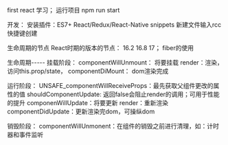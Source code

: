 first react 学习；
运行项目
npm run start


开发：
安装插件：ES7+ React/Redux/React-Native snippets
新建文件输入rcc快捷键创建

生命周期的节点
React时期的版本的节点： 16.2 16.8 17；
fiber的使用

生命周期-----
挂载阶段：
componentWillUnmount： 将要挂载
render：渲染，访问this.prop/state，
componentDiMount： dom渲染完成

运行阶段：
UNSAFE_componentWillReceiveProps：最先获取父组件更改的属性的值
shouldComponentUpdate: 返回false会阻止render的调用；可用于性能的提升
componenWillUpdate：将要更新
render：重新渲染
componentDidUpdate：更新渲染完dom，可操纵dom

销毁阶段：
componentWillUnmonent：在组件的销毁之前进行清理，如：计时器和事件监听
